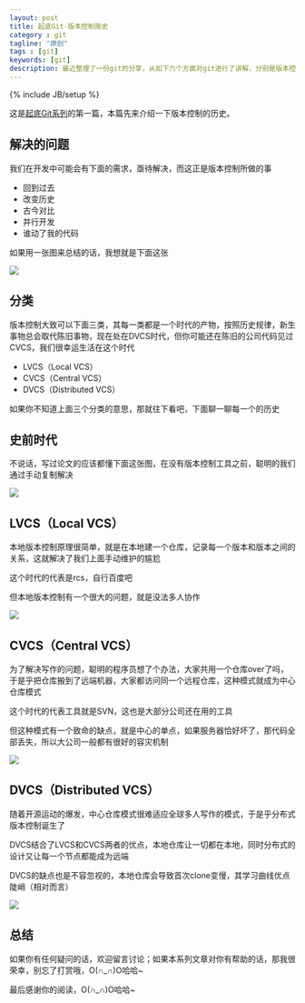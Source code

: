 ```yaml
---
layout: post
title: 起底Git-版本控制简史
category : git
tagline: "原创"
tags : [git]
keywords: [git]
description: 最近整理了一份git的分享，从如下六个方面对git进行了讲解，分别是版本控制简史，Git简史，Git内部原理，Git基础，Git进阶，Git开发流程
---
```

{% include JB/setup %}

这是[起底Git系列](http://yanhaijing.com/git/2017/01/19/deep-git-0/)的第一篇，本篇先来介绍一下版本控制的历史。

## 解决的问题
我们在开发中可能会有下面的需求，亟待解决，而这正是版本控制所做的事

- 回到过去
- 改变历史
- 古今对比
- 并行开发
- 谁动了我的代码

如果用一张图来总结的话，我想就是下面这张

![]({{BLOG_IMG}}454.jpg)

## 分类
版本控制大致可以下面三类，其每一类都是一个时代的产物，按照历史规律，新生事物总会取代陈旧事物，现在处在DVCS时代，但你可能还在陈旧的公司代码见过CVCS，我们很幸运生活在这个时代

- LVCS（Local VCS）
- CVCS（Central VCS）
- DVCS（Distributed VCS）

如果你不知道上面三个分类的意思，那就往下看吧，下面聊一聊每一个的历史

## 史前时代
不说话，写过论文的应该都懂下面这张图，在没有版本控制工具之前，聪明的我们通过手动复制解决

![]({{BLOG_IMG}}455.jpg)

## LVCS（Local VCS）
本地版本控制原理很简单，就是在本地建一个仓库，记录每一个版本和版本之间的关系，这就解决了我们上面手动维护的尴尬

这个时代的代表是rcs，自行百度吧

但本地版本控制有一个很大的问题，就是没法多人协作

![]({{BLOG_IMG}}456.png)

## CVCS（Central VCS）
为了解决写作的问题，聪明的程序员想了个办法，大家共用一个仓库over了吗，于是乎把仓库搬到了远端机器，大家都访问同一个远程仓库，这种模式就成为中心仓库模式

这个时代的代表工具就是SVN，这也是大部分公司还在用的工具

但这种模式有一个致命的缺点，就是中心的单点，如果服务器恰好坏了，那代码全部丢失，所以大公司一般都有很好的容灾机制

![]({{BLOG_IMG}}457.png)

## DVCS（Distributed VCS）
随着开源运动的爆发，中心仓库模式很难适应全球多人写作的模式，于是乎分布式版本控制诞生了

DVCS结合了LVCS和CVCS两者的优点，本地仓库让一切都在本地，同时分布式的设计又让每一个节点都能成为远端

DVCS的缺点也是不容忽视的，本地仓库会导致首次clone变慢，其学习曲线优点陡峭（相对而言）

![]({{BLOG_IMG}}458.png)

## 总结
如果你有任何疑问的话，欢迎留言讨论；如果本系列文章对你有帮助的话，那我很荣幸，别忘了打赏哦，O(∩_∩)O哈哈~

最后感谢你的阅读，O(∩_∩)O哈哈~
